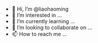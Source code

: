 - 👋 Hi, I’m @liaohaoming
- 👀 I’m interested in ...
- 🌱 I’m currently learning ...
- 💞️ I’m looking to collaborate on ...
- 📫 How to reach me ...

<!---
liaohaoming/liaohaoming is a ✨ special ✨ repository because its `README.md` (this file) appears on your GitHub profile.
You can click the Preview link to take a look at your changes.
--->
